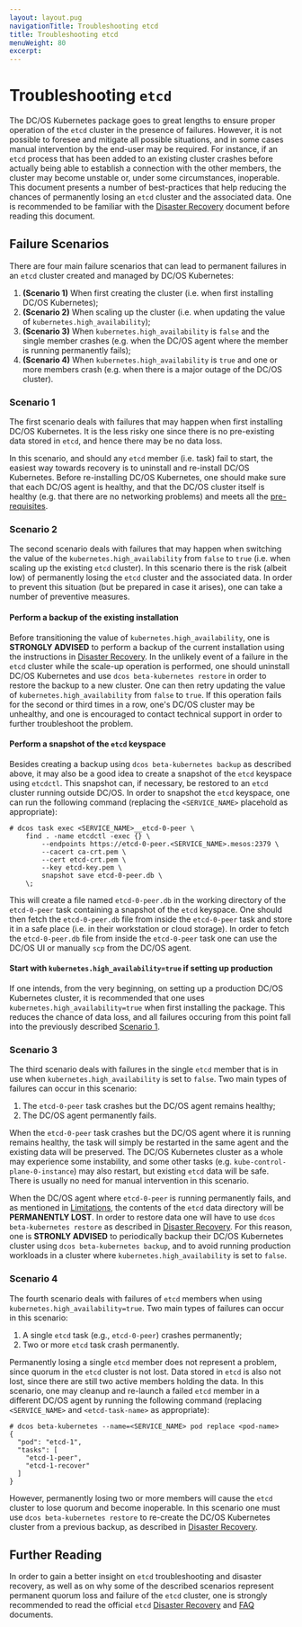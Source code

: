 ```yaml
---
layout: layout.pug
navigationTitle: Troubleshooting etcd
title: Troubleshooting etcd
menuWeight: 80
excerpt:
---
```


<!-- This source repo for this topic is https://github.com/mesosphere/dcos-kubernetes -->


# Troubleshooting `etcd`

The DC/OS Kubernetes package goes to great lengths to ensure proper operation of
the `etcd` cluster in the presence of failures. However, it is not possible to
foresee and mitigate all possible situations, and in some cases manual
intervention by the end-user may be required. For instance, if an `etcd` process
that has been added to an existing cluster crashes before actually being able to
establish a connection with the other members, the cluster may become unstable
or, under some circumstances, inoperable. This document presents a number of
best-practices that help reducing the chances of permanently losing an `etcd`
cluster and the associated data. One is recommended to be familiar with the
[Disaster Recovery](../disaster-recovery) document before reading this document.

## Failure Scenarios

There are four main failure scenarios that can lead to permanent failures in
an `etcd` cluster created and managed by DC/OS Kubernetes:

1. **(Scenario 1)** When first creating the cluster (i.e. when first installing
   DC/OS Kubernetes);
1. **(Scenario 2)** When scaling up the cluster (i.e. when updating the value of
   `kubernetes.high_availability`);
1. **(Scenario 3)** When `kubernetes.high_availability` is `false` and the
   single member crashes (e.g. when the DC/OS agent where the member is
   running permanently fails);
1. **(Scenario 4)** When `kubernetes.high_availability` is `true` and one or
   more members crash (e.g. when there is a major outage of the DC/OS cluster).

### Scenario 1

The first scenario deals with failures that may happen when first installing
DC/OS Kubernetes. It is the less risky one since there is no pre-existing data
stored in `etcd`, and hence there may be no data loss.

In this scenario, and should any `etcd` member (i.e. task) fail to start, the
easiest way towards recovery is to uninstall and re-install DC/OS Kubernetes.
Before re-installing DC/OS Kubernetes, one should make sure that each DC/OS
agent is healthy, and that the DC/OS cluster itself is healthy (e.g. that there
are no networking problems) and meets all the [pre-requisites](../install).

### Scenario 2

The second scenario deals with failures that may happen when switching the value
of the `kubernetes.high_availability` from `false` to `true` (i.e. when scaling
up the existing `etcd` cluster). In this scenario there is the risk (albeit low)
of permanently losing the `etcd` cluster and the associated data. In order to
prevent this situation (but be prepared in case it arises), one can take a
number of preventive measures.

#### Perform a backup of the existing installation

Before transitioning the value of `kubernetes.high_availability`, one is
**STRONGLY ADVISED** to perform a backup of the current installation using the
instructions in [Disaster Recovery](../disaster-recovery). In the unlikely event
of a failure in the `etcd` cluster while the scale-up operation is performed,
one should uninstall DC/OS Kubernetes and use `dcos beta-kubernetes restore` in order
to restore the backup to a new cluster. One can then retry updating the value of `kubernetes.high_availability` from `false` to `true`. If this operation fails
for the second or third times in a row, one's DC/OS cluster may be unhealthy,
and one is encouraged to contact technical support in order to further
troubleshoot the problem.

#### Perform a snapshot of the `etcd` keyspace

Besides creating a backup using `dcos beta-kubernetes backup` as described above, it
may also be a good idea to create a snapshot of the `etcd` keyspace using
`etcdctl`. This snapshot can, if necessary, be restored to an `etcd` cluster
running outside DC/OS. In order to snapshot the `etcd` keyspace, one can run the
following command (replacing the `<SERVICE_NAME>` placehold as appropriate):

```
# dcos task exec <SERVICE_NAME>__etcd-0-peer \
    find . -name etcdctl -exec {} \
        --endpoints https://etcd-0-peer.<SERVICE_NAME>.mesos:2379 \
        --cacert ca-crt.pem \
        --cert etcd-crt.pem \
        --key etcd-key.pem \
        snapshot save etcd-0-peer.db \
    \;
```

This will create a file named `etcd-0-peer.db` in the working directory of the
`etcd-0-peer` task containing a snapshot of the `etcd` keyspace. One should then
fetch the `etcd-0-peer.db` file from inside the `etcd-0-peer` task and store it
in a safe place (i.e. in their workstation or cloud storage). In order to fetch
the `etcd-0-peer.db` file from inside the `etcd-0-peer` task one can use the
DC/OS UI or manually `scp` from the DC/OS agent.

#### Start with `kubernetes.high_availability=true` if setting up production

If one intends, from the very beginning, on setting up a production DC/OS
Kubernetes cluster, it is recommended that one uses
`kubernetes.high_availability=true` when first installing the package. This
reduces the chance of data loss, and all failures occuring from this point fall
into the previously described [Scenario 1](#scenario-1).

### Scenario 3

The third scenario deals with failures in the single `etcd` member that is in
use when `kubernetes.high_availability` is set to `false`. Two main types of
failures can occur in this scenario:

1. The `etcd-0-peer` task crashes but the DC/OS agent remains healthy;
1. The DC/OS agent permanently fails.

When the `etcd-0-peer` task crashes but the DC/OS agent where it is running
remains healthy, the task will simply be restarted in the same agent and the
existing data will be preserved. The DC/OS Kubernetes cluster as a whole may
experience some instability, and some other tasks (e.g.
`kube-control-plane-0-instance`) may also restart, but existing `etcd` data will
be safe. There is usually no need for manual intervention in this scenario.

When the DC/OS agent where `etcd-0-peer` is running permanently fails, and as
mentioned in [Limitations](../limitations), the contents of the `etcd` data
directory will be **PERMANENTLY LOST**. In order to restore data one will have
to use `dcos beta-kubernetes restore` as described in
[Disaster Recovery](../disaster-recovery). For this reason, one is **STRONLY
ADVISED** to periodically backup their DC/OS Kubernetes cluster using
`dcos beta-kubernetes backup`, and to avoid running production workloads in a cluster
where `kubernetes.high_availability` is set to `false`.

### Scenario 4

The fourth scenario deals with failures of `etcd` members when using
`kubernetes.high_availability=true`. Two main types of failures can occur in
this scenario:

1. A single `etcd` task (e.g., `etcd-0-peer`) crashes permanently;
1. Two or more `etcd` task crash permanently.

Permanently losing a single `etcd` member does not represent a problem, since
quorum in the `etcd` cluster is not lost. Data stored in `etcd` is also not
lost, since there are still two active members holding the data. In this
scenario, one may cleanup and re-launch a failed `etcd` member in a different
DC/OS agent by running the following command (replacing `<SERVICE_NAME>` and
`<etcd-task-name>` as appropriate):

```
# dcos beta-kubernetes --name=<SERVICE_NAME> pod replace <pod-name>
{
  "pod": "etcd-1",
  "tasks": [
    "etcd-1-peer",
    "etcd-1-recover"
  ]
}
```

However, permanently losing two or more members will cause the `etcd` cluster
to lose quorum and become inoperable. In this scenario one must use
`dcos beta-kubernetes restore` to re-create the DC/OS Kubernetes cluster from a
previous backup, as described in [Disaster Recovery](../disaster-recovery).


## Further Reading

In order to gain a better insight on `etcd` troubleshooting and disaster
recovery, as well as on why some of the described scenarios represent permanent
quorum loss and failure of the `etcd` cluster, one is strongly recommended to
read the official `etcd`
[Disaster Recovery](https://coreos.com/etcd/docs/latest/op-guide/recovery.html)
and [FAQ](https://coreos.com/etcd/docs/latest/faq.html) documents.
